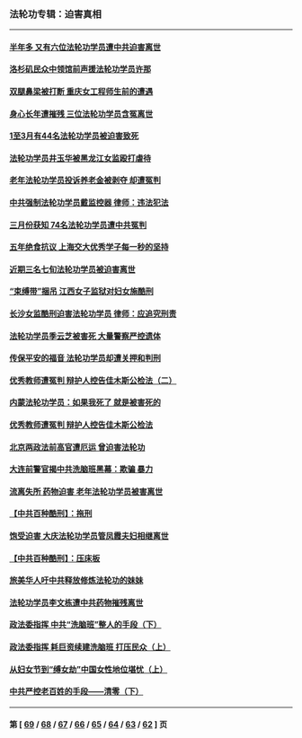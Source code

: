 ### 法轮功专辑：迫害真相
---
#### [半年多 又有六位法轮功学员遭中共迫害离世](../../pages/nf4379/n13712382.md?04170430) 
#### [洛杉矶民众中领馆前声援法轮功学员许那](../../pages/nf4379/n13710251.md?04170430) 
#### [双腿鼻梁被打断 重庆女工程师生前的遭遇](../../pages/nf4379/n13709854.md?04170430) 
#### [身心长年遭摧残 三位法轮功学员含冤离世](../../pages/nf4379/n13692679.md?04170430) 
#### [1至3月有44名法轮功学员被迫害致死](../../pages/nf4379/n13704649.md?04170430) 
#### [法轮功学员井玉华被黑龙江女监殴打虐待](../../pages/nf4379/n13709102.md?04170430) 
#### [老年法轮功学员投诉养老金被剥夺 却遭冤判](../../pages/nf4379/n13697069.md?04170430) 
#### [中共强制法轮功学员戴监控器 律师：违法犯法](../../pages/nf4379/n13699665.md?04170430) 
#### [三月份获知 74名法轮功学员遭中共冤判](../../pages/nf4379/n13694951.md?04170430) 
#### [五年绝食抗议 上海交大优秀学子每一秒的坚持](../../pages/nf4379/n13669136.md?04170430) 
#### [近期三名七旬法轮功学员被迫害离世](../../pages/nf4379/n13688715.md?04170430) 
#### [“束缚带”捆吊 江西女子监狱对妇女施酷刑](../../pages/nf4379/n13682860.md?04170430) 
#### [长沙女监酷刑迫害法轮功学员 律师：应追究刑责](../../pages/nf4379/n13684077.md?04170430) 
#### [法轮功学员季云芝被害死 大量警察严控遗体](../../pages/nf4379/n13683424.md?04170430) 
#### [传保平安的福音 法轮功学员却遭关押和判刑](../../pages/nf4379/n13678842.md?04170430) 
#### [优秀教师遭冤判 辩护人控告佳木斯公检法（二）](../../pages/nf4379/n13672516.md?04170430) 
#### [内蒙法轮功学员：如果我死了 就是被害死的](../../pages/nf4379/n13672964.md?04170430) 
#### [优秀教师遭冤判 辩护人控告佳木斯公检法](../../pages/nf4379/n13667637.md?04170430) 
#### [北京两政法前高官遭厄运 曾迫害法轮功](../../pages/nf4379/n13664915.md?04170430) 
#### [大连前警官揭中共洗脑班黑幕：欺骗 暴力](../../pages/nf4379/n13662506.md?04170430) 
#### [流离失所 药物迫害 老年法轮功学员被害离世](../../pages/nf4379/n13660094.md?04170430) 
#### [【中共百种酷刑】：拖刑](../../pages/nf4379/n13656048.md?04170430) 
#### [饱受迫害 大庆法轮功学员管凤霞夫妇相继离世](../../pages/nf4379/n13653590.md?04170430) 
#### [【中共百种酷刑】：压床板](../../pages/nf4379/n13647678.md?04170430) 
#### [旅美华人吁中共释放修炼法轮功的妹妹](../../pages/nf4379/n13650621.md?04170430) 
#### [法轮功学员李文栋遭中共药物摧残离世](../../pages/nf4379/n13645413.md?04170430) 
#### [政法委指挥 中共“洗脑班”整人的手段（下）](../../pages/nf4379/n13642928.md?04170430) 
#### [政法委指挥 耗巨资续建洗脑班 打压民众（上）](../../pages/nf4379/n13636730.md?04170430) 
#### [从妇女节到“缚女劫”中国女性地位堪忧（上）](../../pages/nf4379/n13639944.md?04170430) 
#### [中共严控老百姓的手段——清零（下）](../../pages/nf4379/n13628364.md?04170430) 

---
#### 第 [ [69](./69.md?04170430) / [68](./68.md?04170430) / [67](./67.md?04170430) / [66](./66.md?04170430) / [65](./65.md?04170430) / [64](./64.md?04170430) / [63](./63.md?04170430) / [62](./62.md?04170430) ] 页
